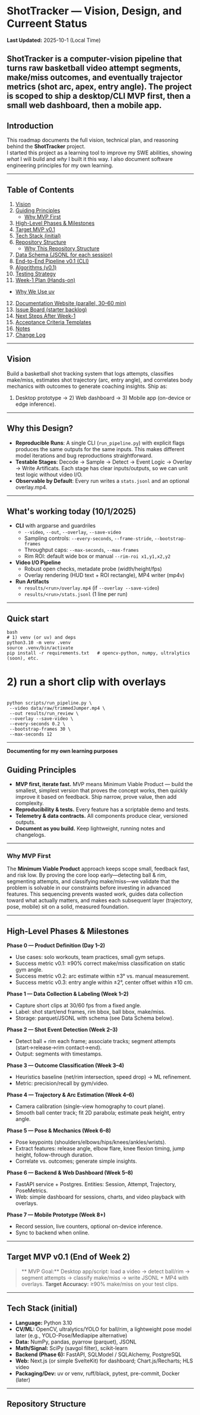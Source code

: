 # ShotTracker — Vision, Design, and Curreent Status

**Last Updated:** 2025-10-1 (Local Time)

## ShotTracker is a computer-vision pipeline that turns raw basketball video **attempt segments**, **make/miss outcomes**, and eventually **trajector metrics** (shot arc, apex, entry angle). The project is scoped to ship a desktop/CLI MVP first, then a small web dashboard, then a mobile app.

## Introduction

This roadmap documents the full vision, technical plan, and reasoning behind the **ShotTracker** project.  
I started this project as a learning tool to improve my SWE abilities, showing _what_ I will build and _why_ I built it this way. I also document software engineering principles for my own learning.

---

## Table of Contents

1. [ Vision](#vision)
2. [ Guiding Principles](#guiding-principles)
   - [ Why MVP First](#why-mvp-first)
3. [ High-Level Phases & Milestones](#high-level-phases--milestones)
4. [ Target MVP v0.1](#target-mvp-v01-end-of-week-2)
5. [ Tech Stack (initial)](#tech-stack-initial)
6. [ Repository Structure](#repository-structure)
   - [ Why This Repository Structure](#why-this-repository-structure)
7. [ Data Schema (JSONL for each session)](#data-schema-jsonl-for-each-session)
8. [ End-to-End Pipeline v0.1 (CLI)](#end-to-end-pipeline-v01-cli)
9. [ Algorithms (v0.1)](#algorithms-v01)
10. [ Testing Strategy](#testing-strategy)
11. [ Week-1 Plan (Hands-on)](#week-1-plan-hands-on)

- [ Why We Use uv](#why-we-use-uv)

12. [ Documentation Website (parallel, 30–60 min)](#documentation-website-parallel-30–60-min)
13. [ Issue Board (starter backlog)](#issue-board-starter-backlog)
14. [ Next Steps After Week-1](#next-steps-after-week-1)
15. [ Acceptance Criteria Templates](#acceptance-criteria-templates)
16. [ Notes](#notes)
17. [ Change Log](#change-log)

---

## Vision

Build a basketball shot tracking system that logs attempts, classifies make/miss, estimates shot trajectory (arc, entry angle), and correlates body mechanics with outcomes to generate coaching insights. Ship as:

1. Desktop prototype → 2) Web dashboard → 3) Mobile app (on-device or edge inference).

---

## Why this Design?

- **Reproducible Runs**: A single CLI (`run_pipeline.py`) with explicit flags produces the same outputs for the same inputs. This makes different model iterations and bug reproductions straightforward.
- **Testable Stages**: Decode -> Sample -> Detect -> Event Logic -> Overlay -> Write Artificats. Each stage has clear inputs/outputs, so we can unit test logic without video I/O.
- **Observable by Default**: Every run writes a `stats.jsonl` and an optional overlay.mp4.

---

## What's working today (10/1/2025)

- **CLI** with argparse and guardriles
  - `--video`, `--out`, `--overlay`, `--save-video`
  - Sampling controls: `--every-seconds`, `--frame-stride`, `--bootstrap-frames`
  - Throughput caps: `--max-seconds`, `--max-frames`
  - Rim ROI: default wide box or manual `--rim-roi x1,y1,x2,y2`
- **Video I/O Pipeline**
  - Robust open checks, metadate probe (width/height/fps)
  - Overlay rendering (HUD text + ROI rectangle), MP4 writer (mp4v)
- **Run Artifacts**
  - `results/<run>/overlay.mp4` (if `--overlay --save-video`)
  - `results/<run>/stats.jsonl` (1 line per run)

---

## Quick start

```
bash
# 1) venv (or uv) and deps
python3.10 -m venv .venv
source .venv/bin/activate
pip install -r requirements.txt   # opencv-python, numpy, ultralytics (soon), etc.
```

# 2) run a short clip with overlays

```

python scripts/run_pipeline.py \
 --video data/raw/trimmedJumper.mp4 \
 --out results/run_review \
 --overlay --save-video \
 --every-seconds 0.2 \
 --bootstrap-frames 30 \
 --max-seconds 12

```

---

**Documenting for my own learning purposes**

## Guiding Principles

- **MVP first, iterate fast.** MVP means Minimum Viable Product — build the smallest, simplest version that proves the concept works, then quickly improve it based on feedback. Ship narrow, prove value, then add complexity.
- **Reproducibility & tests.** Every feature has a scriptable demo and tests.
- **Telemetry & data contracts.** All components produce clear, versioned outputs.
- **Document as you build.** Keep lightweight, running notes and changelogs.

---

### Why MVP First

The **Minimum Viable Product** approach keeps scope small, feedback fast, and risk low. By proving the core loop early—detecting ball & rim, segmenting attempts, and classifying make/miss—we validate that the problem is solvable in our constraints before investing in advanced features. This sequencing prevents wasted work, guides data collection toward what actually matters, and makes each subsequent layer (trajectory, pose, mobile) sit on a solid, measured foundation.

---

## High-Level Phases & Milestones

**Phase 0 — Product Definition (Day 1–2)**

- Use cases: solo workouts, team practices, small gym setups.
- Success metric v0.1: ≥90% correct make/miss classification on static gym angle.
- Success metric v0.2: arc estimate within ±3° vs. manual measurement.
- Success metric v0.3: entry angle within ±2°, center offset within ±10 cm.

**Phase 1 — Data Collection & Labeling (Week 1–2)**

- Capture short clips at 30/60 fps from a fixed angle.
- Label: shot start/end frames, rim bbox, ball bbox, make/miss.
- Storage: parquet/JSONL with schema (see Data Schema below).

**Phase 2 — Shot Event Detection (Week 2–3)**

- Detect ball + rim each frame; associate tracks; segment attempts (start→release→rim contact→end).
- Output: segments with timestamps.

**Phase 3 — Outcome Classification (Week 3–4)**

- Heuristics baseline (net/rim intersection, speed drop) → ML refinement.
- Metric: precision/recall by gym/video.

**Phase 4 — Trajectory & Arc Estimation (Week 4–6)**

- Camera calibration (single-view homography to court plane).
- Smooth ball center track; fit 2D parabola; estimate peak height, entry angle.

**Phase 5 — Pose & Mechanics (Week 6–8)**

- Pose keypoints (shoulders/elbows/hips/knees/ankles/wrists).
- Extract features: release angle, elbow flare, knee flexion timing, jump height, follow-through duration.
- Correlate vs. outcomes; generate simple insights.

**Phase 6 — Backend & Web Dashboard (Week 5–8)**

- FastAPI service + Postgres. Entities: Session, Attempt, Trajectory, PoseMetrics.
- Web: simple dashboard for sessions, charts, and video playback with overlays.

**Phase 7 — Mobile Prototype (Week 8+)**

- Record session, live counters, optional on-device inference.
- Sync to backend when online.

---

## Target MVP v0.1 (End of Week 2)

> ** MVP Goal:** Desktop app/script: load a video → detect ball/rim → segment attempts → classify make/miss → write JSONL + MP4 with overlays.
> **Target Accuracy:** ≥90% make/miss on your test clips.

---

## Tech Stack (initial)

- **Language:** Python 3.10
- **CV/ML:** OpenCV, ultralytics/YOLO for ball/rim, a lightweight pose model later (e.g., YOLO-Pose/Mediapipe alternative)
- **Data:** NumPy, pandas, pyarrow (parquet), JSONL
- **Math/Signal:** SciPy (savgol filter), scikit-learn
- **Backend (Phase 6):** FastAPI, SQLModel / SQLAlchemy, PostgreSQL
- **Web:** Next.js (or simple SvelteKit) for dashboard; Chart.js/Recharts; HLS video
- **Packaging/Dev:** uv or venv, ruff/black, pytest, pre-commit, Docker (later)

---

## Repository Structure

```

```
